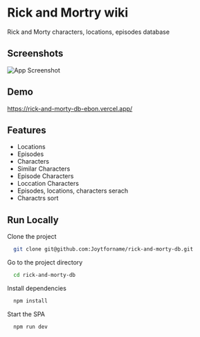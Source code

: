 
# Rick and Mortry wiki

Rick and Morty characters, locations, episodes database


## Screenshots

![App Screenshot](https://i.ibb.co/3pfNkVZ/image.png)    

## Demo

https://rick-and-morty-db-ebon.vercel.app/

## Features

- Locations
- Episodes
- Characters
- Similar Characters
- Episode Characters
- Loccation Characters
- Episodes, locations, characters serach
- Charactrs sort


## Run Locally

Clone the project

```bash
  git clone git@github.com:Joytforname/rick-and-morty-db.git
```

Go to the project directory

```bash
  cd rick-and-morty-db
```

Install dependencies

```bash
  npm install
```

Start the SPA

```bash
  npm run dev
```







